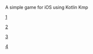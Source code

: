A simple game for iOS using Kotlin Kmp

[1](https://github.com/user-attachments/assets/04ccbe7f-77e8-4dcd-bc81-ec79f0543542)

[2](https://github.com/user-attachments/assets/bdeff50d-54e0-4edb-8cbd-da2726f6b143)

[3](https://github.com/user-attachments/assets/a102d4a1-0894-4d49-a7de-bf9413cfcdc1)

[4](https://github.com/user-attachments/assets/4a361d86-cc23-4ac9-831d-7ca328594555)





